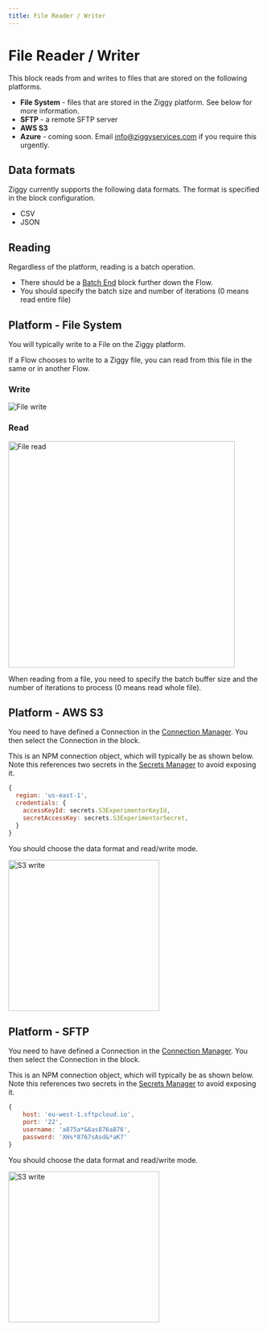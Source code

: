 ```yaml
---
title: File Reader / Writer
---
```


# File Reader / Writer

This block reads from and writes to files that are stored on the following platforms.

- **File System** - files that are stored in the Ziggy platform. See below for more information.
- **SFTP** - a remote SFTP server
- **AWS S3**
- **Azure** - coming soon. Email [info@ziggyservices.com](mailto:info@ziggyservices.com) if you require this urgently.

## Data formats
Ziggy currently supports the following data formats. The format is specified in the block configuration.

- CSV
- JSON

## Reading
Regardless of the platform, reading is a batch operation.

- There should be a [Batch End](/user-guide/block-types/core/Batch-End) block further down the Flow.
- You should specify the batch size and number of iterations (0 means read entire file)

## Platform - File System
You will typically write to a File on the Ziggy platform. 

If a Flow chooses to write to a Ziggy file, you can read from this file in the same or in another Flow.

### Write
![File write](/img/flows/blocks/utility/file/file-file-write.png)

### Read

<img src="/img/flows/blocks/utility/file/file-file-read.png" alt="File read" width="450" />

When reading from a file, you need to specify the batch buffer size and the number of iterations to process (0 means read whole file).

## Platform - AWS S3
You need to have defined a Connection in the [Connection Manager](/user-guide/connections/Connections). You then select the Connection in the block.

This is an NPM connection object, which will typically be as shown below. Note this references two secrets
in the [Secrets Manager](/user-guide/secrets/Secrets) to avoid exposing it.

```javascript
{
  region: 'us-east-1', 
  credentials: {
    accessKeyId: secrets.S3ExperimentorKeyId,
    secretAccessKey: secrets.S3ExperimentorSecret,
  }
}
```

You should choose the data format and read/write mode.

<img src="/img/flows/blocks/utility/file/file-s3-write.png" alt="S3 write" width="300" />

## Platform - SFTP

You need to have defined a Connection in the [Connection Manager](/user-guide/connections/Connections). 
You then select the Connection in the block.

This is an NPM connection object, which will typically be as shown below. Note this references two secrets
in the [Secrets Manager](/user-guide/secrets/Secrets) to avoid exposing it.

```javascript
{
    host: 'eu-west-1.sftpcloud.io',
    port: '22',
    username: 'a875a*&6as876a876',
    password: 'XHs*8767sAsd&*aK7'
}
```

You should choose the data format and read/write mode.

<img src="/img/flows/blocks/utility/file/file-sftp-write.png" alt="S3 write" width="300" />
